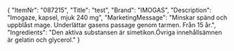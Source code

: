 {
  "ItemNr": "087215",
  "Title": "test",
  "Brand": "IMOGAS",
  "Description": "Imogaze, kapsel, mjuk 240 mg",
  "MarketingMessage": "Minskar spänd och uppblåst mage. Underlättar gasens passage genom tarmen. Från 15 år.",
  "Ingredients": "Den aktiva substansen är simetikon.Övriga innehållsämnen är gelatin och glycerol."
}